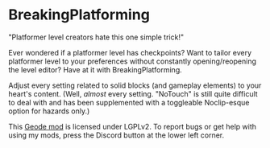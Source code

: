 # BreakingPlatforming

"Platformer level creators hate this one simple trick!"

Ever wondered if a platformer level has checkpoints? Want to tailor every platformer level to your preferences without constantly opening/reopening the level editor? Have at it with BreakingPlatforming.

Adjust every setting related to solid blocks (and gameplay elements) to your heart's content. (Well, *almost* every setting. "NoTouch" is still quite difficult to deal with and has been supplemented with a toggleable Noclip-esque option for hazards only.)

This [Geode mod](https://geode-sdk.org) is licensed under LGPLv2. To report bugs or get help with using my mods, press the Discord button at the lower left corner.